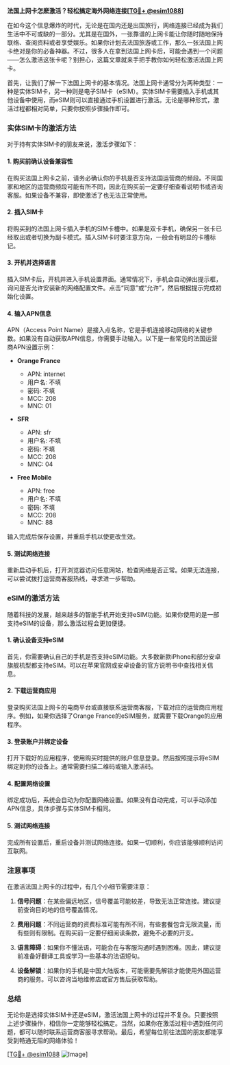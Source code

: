 **法国上网卡怎麽激活？轻松搞定海外网络连接[[TG💪+ @esim1088](https://t.me/s/esim1088)]**

在如今这个信息爆炸的时代，无论是在国内还是出国旅行，网络连接已经成为我们生活中不可或缺的一部分。尤其是在国外，一张靠谱的上网卡能让你随时随地保持联络、查阅资料或者享受娱乐。如果你计划去法国旅游或工作，那么一张法国上网卡绝对是你的必备神器。不过，很多人在拿到法国上网卡后，可能会遇到一个问题——怎么激活这张卡呢？别担心，这篇文章就来手把手教你如何轻松激活法国上网卡。

首先，让我们了解一下法国上网卡的基本情况。法国上网卡通常分为两种类型：一种是实体SIM卡，另一种则是电子SIM卡（eSIM）。实体SIM卡需要插入手机或其他设备中使用，而eSIM则可以直接通过手机设置进行激活。无论是哪种形式，激活过程都相对简单，只要你按照步骤操作即可。

### 实体SIM卡的激活方法

对于持有实体SIM卡的朋友来说，激活步骤如下：

#### 1. 购买前确认设备兼容性
在购买法国上网卡之前，请务必确认你的手机是否支持法国运营商的频段。不同国家和地区的运营商频段可能有所不同，因此在购买前一定要仔细查看说明书或咨询客服。如果设备不兼容，即使激活了也无法正常使用。

#### 2. 插入SIM卡
将购买到的法国上网卡插入手机的SIM卡槽中。如果是双卡手机，确保另一张卡已经取出或者切换为副卡模式。插入SIM卡时要注意方向，一般会有明显的卡槽标记。

#### 3. 开机并选择语言
插入SIM卡后，开机并进入手机设置界面。通常情况下，手机会自动弹出提示框，询问是否允许安装新的网络配置文件。点击“同意”或“允许”，然后根据提示完成初始化设置。

#### 4. 输入APN信息
APN（Access Point Name）是接入点名称，它是手机连接移动网络的关键参数。如果没有自动获取APN信息，你需要手动输入。以下是一些常见的法国运营商APN设置示例：

- **Orange France**
  - APN: internet
  - 用户名: 不填
  - 密码: 不填
  - MCC: 208
  - MNC: 01

- **SFR**
  - APN: sfr
  - 用户名: 不填
  - 密码: 不填
  - MCC: 208
  - MNC: 04

- **Free Mobile**
  - APN: free
  - 用户名: 不填
  - 密码: 不填
  - MCC: 208
  - MNC: 88

输入完成后保存设置，并重启手机以使更改生效。

#### 5. 测试网络连接
重新启动手机后，打开浏览器访问任意网站，检查网络是否正常。如果无法连接，可以尝试拨打运营商客服热线，寻求进一步帮助。

### eSIM的激活方法

随着科技的发展，越来越多的智能手机开始支持eSIM功能。如果你使用的是一部支持eSIM的设备，那么激活过程会更加便捷。

#### 1. 确认设备支持eSIM
首先，你需要确认自己的手机是否支持eSIM功能。大多数新款iPhone和部分安卓旗舰机型都支持eSIM。可以在苹果官网或安卓设备的官方说明书中查找相关信息。

#### 2. 下载运营商应用
登录购买法国上网卡的电商平台或直接联系运营商客服，下载对应的运营商应用程序。例如，如果你选择了Orange France的eSIM服务，就需要下载Orange的应用程序。

#### 3. 登录账户并绑定设备
打开下载好的应用程序，使用购买时提供的账户信息登录。然后按照提示将eSIM绑定到你的设备上。通常需要扫描二维码或输入激活码。

#### 4. 配置网络设置
绑定成功后，系统会自动为你配置网络设置。如果没有自动完成，可以手动添加APN信息，具体步骤与实体SIM卡相同。

#### 5. 测试网络连接
完成所有设置后，重启设备并测试网络连接。如果一切顺利，你应该能够顺利访问互联网。

### 注意事项

在激活法国上网卡的过程中，有几个小细节需要注意：

1. **信号问题**：在某些偏远地区，信号覆盖可能较差，导致无法正常连接。建议提前查询目的地的信号覆盖情况。
   
2. **费用问题**：不同运营商的资费标准可能有所不同，有些套餐包含无限流量，而有些则有限制。在购买前一定要仔细阅读条款，避免不必要的开支。

3. **语言障碍**：如果你不懂法语，可能会在与客服沟通时遇到困难。因此，建议提前准备好翻译工具或学习一些基本的法语短句。

4. **设备解锁**：如果你的手机是中国大陆版本，可能需要先解锁才能使用外国运营商的服务。可以咨询当地维修店或官方售后获取帮助。

### 总结

无论你是选择实体SIM卡还是eSIM，激活法国上网卡的过程并不复杂。只要按照上述步骤操作，相信你一定能够轻松搞定。当然，如果你在激活过程中遇到任何问题，都可以随时联系运营商客服寻求帮助。最后，希望每位前往法国的朋友都能享受到畅通无阻的网络体验！

[[TG💪+ @esim1088](https://t.me/s/esim1088) ![Image](https://i.postimg.cc/4NQfJmqS/Snipaste-2025-05-13-00-14-12.png)]